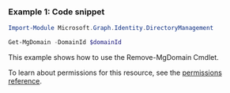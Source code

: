 ### Example 1: Code snippet

```powershellImport-Module Microsoft.Graph.Identity.DirectoryManagement

Get-MgDomain -DomainId $domainId
```
This example shows how to use the Remove-MgDomain Cmdlet.
To learn about permissions for this resource, see the [permissions reference](/graph/permissions-reference).

